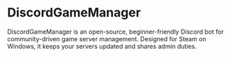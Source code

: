 # DiscordGameManager
DiscordGameManager is an open-source, beginner-friendly Discord bot for community-driven game server management. Designed for Steam on Windows, it keeps your servers updated and shares admin duties.

